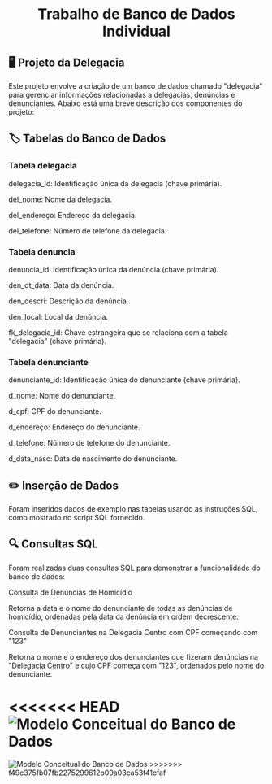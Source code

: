 <body>
<h1 align="center">Trabalho de Banco de Dados Individual</h1>

<h2>🖥️ Projeto da Delegacia</h2>
<p>Este projeto envolve a criação de um banco de dados chamado "delegacia" para gerenciar informações relacionadas a delegacias, denúncias e denunciantes. Abaixo está uma breve descrição dos componentes do projeto:</p>

<h2><strong>🏷️ Tabelas do Banco de Dados</strong></h2>

<h3><strong>Tabela delegacia</strong></h3>
<p>delegacia_id: Identificação única da delegacia (chave primária).</p>
<p>del_nome: Nome da delegacia.</p>
<p>del_endereço: Endereço da delegacia.</p>
<p>del_telefone: Número de telefone da delegacia.</p>


<h3><strong>Tabela denuncia</strong></h3>
<p>denuncia_id: Identificação única da denúncia (chave primária).</p>
<p>den_dt_data: Data da denúncia.</p>
<p>den_descri: Descrição da denúncia.</p>
<p>den_local: Local da denúncia.</p>
<p>fk_delegacia_id: Chave estrangeira que se relaciona com a tabela "delegacia" (chave primária).</p>


<h3><strong>Tabela denunciante</strong></h3>
<p>denunciante_id: Identificação única do denunciante (chave primária).</p>
<p>d_nome: Nome do denunciante.</p>
<p>d_cpf: CPF do denunciante.</p>
<p>d_endereço: Endereço do denunciante.</p>
<p>d_telefone: Número de telefone do denunciante.</p>
<p>d_data_nasc: Data de nascimento do denunciante.</p>

<h2><strong>✏️ Inserção de Dados</strong></h2>
<p>Foram inseridos dados de exemplo nas tabelas usando as instruções SQL, como mostrado no script SQL fornecido.</p>

<h2><strong>🔍 Consultas SQL</strong></h2>
<p>Foram realizadas duas consultas SQL para demonstrar a funcionalidade do banco de dados:</p>
<p>Consulta de Denúncias de Homicídio</p>
<p>Retorna a data e o nome do denunciante de todas as denúncias de homicídio, ordenadas pela data da denúncia em ordem decrescente.</p>
<p>Consulta de Denunciantes na Delegacia Centro com CPF começando com "123"</p>
<p>Retorna o nome e o endereço dos denunciantes que fizeram denúncias na "Delegacia Centro" e cujo CPF começa com "123", ordenados pelo nome do denunciante.</p>

<<<<<<< HEAD
<img src="C:\dev\BancoDeDadosIndividual\Imagens\ModeloConceitualBD.png" alt="Modelo Conceitual do Banco de Dados">
=======
<img src="C:\dev\BancoDeDadosIndividual\ModeloConceitualBD.png" alt="Modelo Conceitual do Banco de Dados">
>>>>>>> f49c375fb07fb2275299612b09a03ca53f41cfaf

</body>
</html>